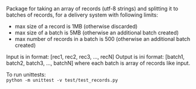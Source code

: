 Package for taking an array of records (utf-8 strings) and splitting it to batches of records, for a delivery system with following limits:
 - max size of a record is 1MB (otherwise discarded)
 - max size of a batch is 5MB (otherwise an additional batch created)
 - max number of records in a batch is 500 (otherwise an additional batch created)

Input is in format: [rec1, rec2, rec3, ..., recN]
Output is ini format: [batch1, batch2, batch3, ..., batchN] where each batch is array of records like input.

To run unittests:  
`python -m unittest -v test/test_records.py`
